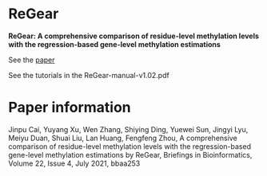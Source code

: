 # ReGear
**ReGear: A comprehensive comparison of residue-level methylation levels with the regression-based gene-level methylation estimations**



See the [paper](https://doi.org/10.1093/bib/bbaa253)

See the tutorials in the ReGear-manual-v1.02.pdf

# Paper information
Jinpu Cai, Yuyang Xu, Wen Zhang, Shiying Ding, Yuewei Sun, Jingyi Lyu, Meiyu Duan, Shuai Liu, Lan Huang, Fengfeng Zhou, A comprehensive comparison of residue-level methylation levels with the regression-based gene-level methylation estimations by ReGear, Briefings in Bioinformatics, Volume 22, Issue 4, July 2021, bbaa253
